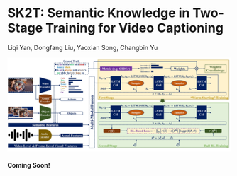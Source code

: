 # SK2T: Semantic Knowledge in Two-Stage Training for Video Captioning

Liqi Yan, Dongfang Liu, Yaoxian Song, Changbin Yu

<img src="System.jpg" alt="System.jpg" />

#### Coming Soon!
